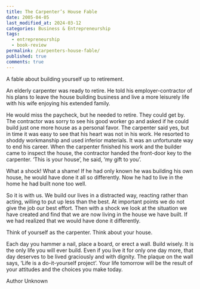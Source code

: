 ```yaml
---
title: The Carpenter’s House Fable
date: 2005-04-05
last_modified_at: 2024-03-12
categories: Business & Entrepreneurship
tags:
  - entrepreneurship
  - book-review
permalink: /carpenters-house-fable/
published: true
comments: true
---
```

A fable about building yourself up to retirement.
<!--more-->
An elderly carpenter was ready to retire. He told his employer-contractor of his plans to leave the house building business and live a more leisurely life with his wife enjoying his extended family.

He would miss the paycheck, but he needed to retire. They could get by. The contractor was sorry to see his good worker go and asked if he could build just one more house as a personal favor. The carpenter said yes, but in time it was easy to see that his heart was not in his work. He resorted to shoddy workmanship and used inferior materials. It was an unfortunate way to end his career.
When the carpenter finished his work and the builder came to inspect the house, the contractor handed the front-door key to the carpenter. ‘This is your house’, he said, ‘my gift to you’.

What a shock! What a shame! If he had only known he was building his own house, he would have done it all so differently. Now he had to live in the home he had built none too well.

So it is with us. We build our lives in a distracted way, reacting rather than acting, willing to put up less than the best. At important points we do not give the job our best effort. Then with a shock we look at the situation we have created and find that we are now living in the house we have built. If we had realized that we would have done it differently.

Think of yourself as the carpenter. Think about your house.

Each day you hammer a nail, place a board, or erect a wall. Build wisely. It is the only life you will ever build. Even if you live it for only one day more, that day deserves to be lived graciously and with dignity. The plaque on the wall says, ‘Life is a do-it-yourself project’. Your life tomorrow will be the result of your attitudes and the choices you make today.

Author Unknown